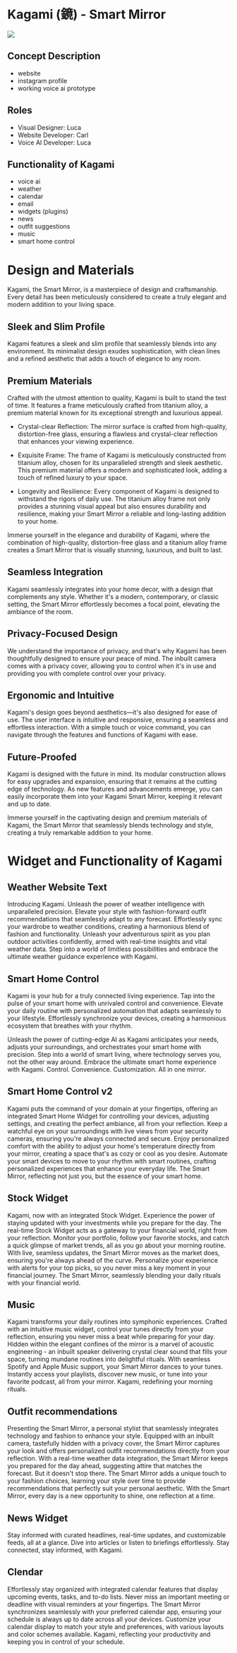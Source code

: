 # Kagami (鏡) - Smart Mirror
![](images/logos/kagami_logo_v2_transparency.png)
## Concept Description
- website
- instagram profile
- working voice ai prototype

## Roles
- Visual Designer: Luca
- Website Developer: Carl
- Voice AI Developer: Luca
## Functionality of Kagami
- voice ai
- weather
- calendar
- email
- widgets (plugins)
- news
- outfit suggestions
- music
- smart home control

# Design and Materials

Kagami, the Smart Mirror, is a masterpiece of design and craftsmanship. Every detail has been meticulously considered to create a truly elegant and modern addition to your living space.

## Sleek and Slim Profile

Kagami features a sleek and slim profile that seamlessly blends into any environment. Its minimalist design exudes sophistication, with clean lines and a refined aesthetic that adds a touch of elegance to any room.

## Premium Materials

Crafted with the utmost attention to quality, Kagami is built to stand the test of time. It features a frame meticulously crafted from titanium alloy, a premium material known for its exceptional strength and luxurious appeal.

- Crystal-clear Reflection: The mirror surface is crafted from high-quality, distortion-free glass, ensuring a flawless and crystal-clear reflection that enhances your viewing experience.

- Exquisite Frame: The frame of Kagami is meticulously constructed from titanium alloy, chosen for its unparalleled strength and sleek aesthetic. This premium material offers a modern and sophisticated look, adding a touch of refined luxury to your space.

- Longevity and Resilience: Every component of Kagami is designed to withstand the rigors of daily use. The titanium alloy frame not only provides a stunning visual appeal but also ensures durability and resilience, making your Smart Mirror a reliable and long-lasting addition to your home.

Immerse yourself in the elegance and durability of Kagami, where the combination of high-quality, distortion-free glass and a titanium alloy frame creates a Smart Mirror that is visually stunning, luxurious, and built to last.




## Seamless Integration

Kagami seamlessly integrates into your home decor, with a design that complements any style. Whether it's a modern, contemporary, or classic setting, the Smart Mirror effortlessly becomes a focal point, elevating the ambiance of the room.

## Privacy-Focused Design

We understand the importance of privacy, and that's why Kagami has been thoughtfully designed to ensure your peace of mind. The inbuilt camera comes with a privacy cover, allowing you to control when it's in use and providing you with complete control over your privacy.

## Ergonomic and Intuitive

Kagami's design goes beyond aesthetics—it's also designed for ease of use. The user interface is intuitive and responsive, ensuring a seamless and effortless interaction. With a simple touch or voice command, you can navigate through the features and functions of Kagami with ease.

## Future-Proofed

Kagami is designed with the future in mind. Its modular construction allows for easy upgrades and expansion, ensuring that it remains at the cutting edge of technology. As new features and advancements emerge, you can easily incorporate them into your Kagami Smart Mirror, keeping it relevant and up to date.

Immerse yourself in the captivating design and premium materials of Kagami, the Smart Mirror that seamlessly blends technology and style, creating a truly remarkable addition to your home.

# Widget and Functionality of Kagami
## Weather Website Text

Introducing Kagami. Unleash the power of weather intelligence with unparalleled precision. Elevate your style with fashion-forward outfit recommendations that seamlessly adapt to any forecast. Effortlessly sync your wardrobe to weather conditions, creating a harmonious blend of fashion and functionality. Unleash your adventurous spirit as you plan outdoor activities confidently, armed with real-time insights and vital weather data. Step into a world of limitless possibilities and embrace the ultimate weather guidance experience with Kagami.

## Smart Home Control
Kagami is your hub for a truly connected living experience. Tap into the pulse of your smart home with unrivaled control and convenience. Elevate your daily routine with personalized automation that adapts seamlessly to your lifestyle. Effortlessly synchronize your devices, creating a harmonious ecosystem that breathes with your rhythm.

Unleash the power of cutting-edge AI as Kagami anticipates your needs, adjusts your surroundings, and orchestrates your smart home with precision. Step into a world of smart living, where technology serves you, not the other way around. Embrace the ultimate smart home experience with Kagami. Control. Convenience. Customization. All in one mirror.

## Smart Home Control v2
Kagami puts the command of your domain at your fingertips, offering an integrated Smart Home Widget for controlling your devices, adjusting settings, and creating the perfect ambiance, all from your reflection. Keep a watchful eye on your surroundings with live views from your security cameras, ensuring you're always connected and secure. Enjoy personalized comfort with the ability to adjust your home's temperature directly from your mirror, creating a space that's as cozy or cool as you desire. Automate your smart devices to move to your rhythm with smart routines, crafting personalized experiences that enhance your everyday life. The Smart Mirror, reflecting not just you, but the essence of your smart home.

## Stock Widget
Kagami, now with an integrated Stock Widget. Experience the power of staying updated with your investments while you prepare for the day. The real-time Stock Widget acts as a gateway to your financial world, right from your reflection. Monitor your portfolio, follow your favorite stocks, and catch a quick glimpse of market trends, all as you go about your morning routine. With live, seamless updates, the Smart Mirror moves as the market does, ensuring you're always ahead of the curve. Personalize your experience with alerts for your top picks, so you never miss a key moment in your financial journey. The Smart Mirror, seamlessly blending your daily rituals with your financial world.

## Music
Kagami transforms your daily routines into symphonic experiences. Crafted with an intuitive music widget, control your tunes directly from your reflection, ensuring you never miss a beat while preparing for your day. Hidden within the elegant confines of the mirror is a marvel of acoustic engineering - an inbuilt speaker delivering crystal clear sound that fills your space, turning mundane routines into delightful rituals. With seamless Spotify and Apple Music support, your Smart Mirror dances to your tunes. Instantly access your playlists, discover new music, or tune into your favorite podcast, all from your mirror. Kagami, redefining your morning rituals.

## Outfit recommendations
Presenting the Smart Mirror, a personal stylist that seamlessly integrates technology and fashion to enhance your style. Equipped with an inbuilt camera, tastefully hidden with a privacy cover, the Smart Mirror captures your look and offers personalized outfit recommendations directly from your reflection. With a real-time weather data integration, the Smart Mirror keeps you prepared for the day ahead, suggesting attire that matches the forecast. But it doesn't stop there. The Smart Mirror adds a unique touch to your fashion choices, learning your style over time to provide recommendations that perfectly suit your personal aesthetic. With the Smart Mirror, every day is a new opportunity to shine, one reflection at a time.

## News Widget
Stay informed with curated headlines, real-time updates, and customizable feeds, all at a glance. Dive into articles or listen to briefings effortlessly. Stay connected, stay informed, with Kagami.

 ## Clendar
 Effortlessly stay organized with integrated calendar features that display upcoming events, tasks, and to-do lists. Never miss an important meeting or deadline with visual reminders at your fingertips. The Smart Mirror synchronizes seamlessly with your preferred calendar app, ensuring your schedule is always up to date across all your devices. Customize your calendar display to match your style and preferences, with various layouts and color schemes available. Kagami, reflecting your productivity and keeping you in control of your schedule.